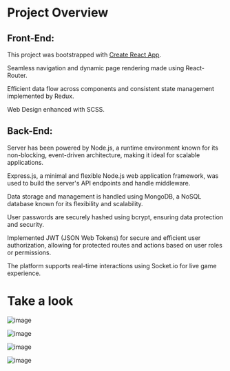 # Project Overview

## Front-End:

This project was bootstrapped with [Create React App](https://github.com/facebook/create-react-app).

Seamless navigation and dynamic page rendering made using React-Router.

Efficient data flow across components and consistent state management implemented by Redux.

Web Design enhanced with SCSS.

## Back-End:

Server has been powered by Node.js, a runtime environment known for its non-blocking, event-driven architecture, making it ideal for scalable applications.

Express.js, a minimal and flexible Node.js web application framework, was used to build the server's API endpoints and handle middleware.

Data storage and management is handled using MongoDB, a NoSQL database known for its flexibility and scalability.

User passwords are securely hashed using bcrypt, ensuring data protection and security.

Implemented JWT (JSON Web Tokens) for secure and efficient user authorization, allowing for protected routes and actions based on user roles or permissions.

The platform supports real-time interactions using Socket.io for live game experience.

# Take a look

![image](https://github.com/AgnetaSmergelyte/fight-arena-front/assets/131288227/ba3752d0-564f-41e9-868b-81599eaf5f9b)

![image](https://github.com/AgnetaSmergelyte/fight-arena-front/assets/131288227/7776b83b-8151-4f55-91df-d1761bbf29f1)

![image](https://github.com/AgnetaSmergelyte/fight-arena-front/assets/131288227/dafcdded-42d8-454f-8373-40cea628113b)

![image](https://github.com/AgnetaSmergelyte/fight-arena-front/assets/131288227/ac3fa183-1867-4240-9a92-3ae414aa35bc)






